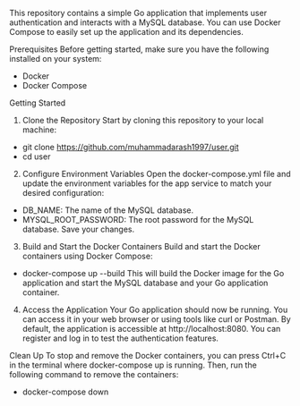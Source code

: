 This repository contains a simple Go application that implements user authentication and interacts with a MySQL database. You can use Docker Compose to easily set up the application and its dependencies.

Prerequisites
Before getting started, make sure you have the following installed on your system:
- Docker
- Docker Compose

Getting Started
1. Clone the Repository
Start by cloning this repository to your local machine:
- git clone https://github.com/muhammadarash1997/user.git
- cd user

2. Configure Environment Variables
Open the docker-compose.yml file and update the environment variables for the app service to match your desired configuration:
- DB_NAME: The name of the MySQL database.
- MYSQL_ROOT_PASSWORD: The root password for the MySQL database.
Save your changes.

3. Build and Start the Docker Containers
Build and start the Docker containers using Docker Compose:
- docker-compose up --build
This will build the Docker image for the Go application and start the MySQL database and your Go application container.

4. Access the Application
Your Go application should now be running. You can access it in your web browser or using tools like curl or Postman. By default, the application is accessible at http://localhost:8080.
You can register and log in to test the authentication features.

Clean Up
To stop and remove the Docker containers, you can press Ctrl+C in the terminal where docker-compose up is running. Then, run the following command to remove the containers:
- docker-compose down